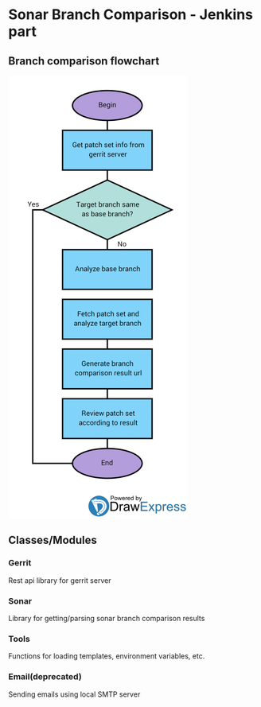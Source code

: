 # Sonar Branch Comparison - Jenkins part
## Branch comparison flowchart
![Branch comparison flowchart](static/flowchart.png)
## Classes/Modules
### Gerrit

Rest api library for gerrit server

### Sonar

Library for getting/parsing sonar branch comparison results

### Tools

Functions for loading templates, environment variables, etc.

### Email(deprecated)

Sending emails using local SMTP server
